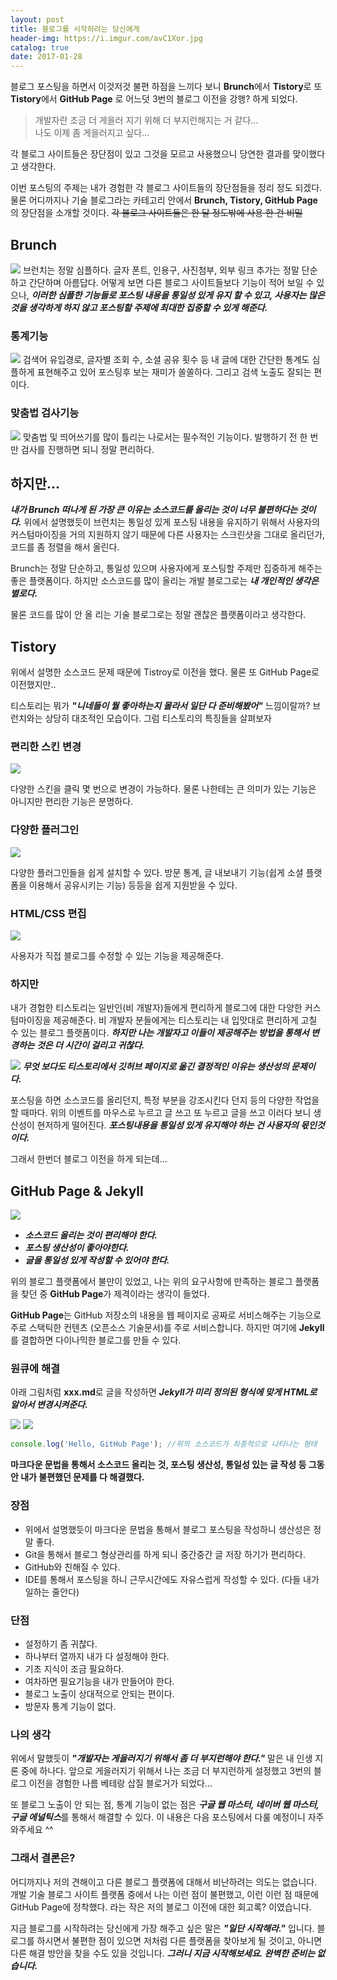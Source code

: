 ```yaml
---
layout: post
title: 블로그를 시작하려는 당신에게
header-img: https://i.imgur.com/avC1Xor.jpg
catalog: true
date: 2017-01-28
---
```


블로그 포스팅을 하면서 이것저것 불편 하점을 느끼다 보니 **Brunch**에서 **Tistory**로 또 **Tistory**에서 **GitHub Page**
로 어느덧 3번의 블로그 이전을 강행? 하게 되었다.  

>개발자란 조금 더 게을러 지기 위해 더 부지런해지는 거 같다…  
나도 이제 좀 게을러지고 싶다…

각 블로그 사이트들은 장단점이 있고 그것을 모르고 사용했으니 당연한 결과를 맞이했다고 생각한다.

이번 포스팅의 주제는 내가 경험한 각 블로그 사이트들의 장단점들을 정리 정도 되겠다. 물론 어디까지나 기술 블로그라는 카테고리 안에서 **Brunch, Tistory, GitHub Page**의 장단점을 소개할 것이다.
<del>각 블로그 사이트들은 한 달 정도밖에 사용 한 건 비밀</del>

## Brunch

![](https://i.imgur.com/vFOrEl9.png)
브런치는 정말 심플하다. 글자 폰트, 인용구, 사진첨부, 외부 링크 추가는 정말 단순하고 간단하며 아름답다.
어떻게 보면 다른 블로그 사이트들보다 기능이 적어 보일 수 있으나, ***이러한 심플한 기능들로 포스팅 내용을 통일성 있게 유지 할 수 있고, 사용자는 많은 것을 생각하게 하지 않고 포스팅할 주제에 최대한 집중할 수 있게 해준다.***

### 통계기능
![](https://i.imgur.com/ErnweLf.png)
검색어 유입경로, 글자별 조회 수, 소셜 공유 횟수 등 내 글에 대한 간단한 통계도 심플하게 표현해주고 있어 포스팅후 보는 재미가 쏠쏠하다. 그리고 검색 노출도 잘되는 편이다.

### 맞춤법 검사기능
![](https://i.imgur.com/gFi6ggt.png)
맞춤법 및 띄어쓰기를 많이 틀리는 나로서는 필수적인 기능이다. 발행하기 전 한 번만 검사를 진행하면 되니 정말 편리하다.

## 하지만...
***내가 Brunch 떠나게 된 가장 큰 이유는 소스코드를 올리는 것이 너무 불편하다는 것이다.***
위에서 설명했듯이 브런치는 통일성 있게 포스팅 내용을 유지하기 위해서 사용자의 커스텀마이징을 거의 지원하지 않기 때문에
다른 사용자는 스크린샷을 그대로 올리던가, 코드를 좀 정렬을 해서 올린다.

Brunch는 정말 단순하고, 통일성 있으며 사용자에게 포스팅할 주제만 집중하게 해주는 좋은 플랫폼이다.
하지만 소스코드를 많이 올리는 개발 블로그로는 ***내 개인적인 생각은 별로다.***

물론 코드를 많이 안 올 리는 기술 블로그로는 정말 괜찮은 플랫폼이라고 생각한다.


## Tistory
위에서 설명한 소스코드 문제 때문에 Tistroy로 이전을 했다. 물론 또 GitHub Page로 이전했지만..

티스토리는 뭐가 ***"니네들이 뭘 좋아하는지 몰라서 일단 다 준비해봤어"*** 느낌이랄까? 브런치와는 상당히 대조적인 모습이다. 그럼 티스토리의 특징들을 살펴보자

### 편리한 스킨 변경
![](https://i.imgur.com/gFi6ggt.png)

다양한 스킨을 클릭 몇 번으로 변경이 가능하다. 물론 나한테는 큰 의미가 있는 기능은 아니지만 편리한 기능은 분명하다.

### 다양한 플러그인
![](https://i.imgur.com/XcQt4mQ.png)

다양한 플러그인들을 쉽게 설치할 수 있다. 방문 통계, 글 내보내기 기능(쉽게 소셜 플랫폼을 이용해서 공유시키는 기능) 등등을 쉽게 지원받을 수 있다.

### HTML/CSS  편집
![](https://i.imgur.com/XRq4Xgm.png)

사용자가 직접 블로그를 수정할 수 있는 기능을 제공해준다.

### 하지만

내가 경험한 티스토리는 일반인(비 개발자)들에게 편리하게 블로그에 대한 다양한 커스텀마이징을 제공해준다.
비 개발자 분들에게는 티스토리는 내 입맛대로 편리하게 고칠 수 있는 블로그 플랫폼이다.
***하지만 나는 개발자고 이들이 제공해주는 방법을 통해서 변경하는 것은 더 시간이 걸리고 귀찮다.***

![](https://i.imgur.com/jdEEavP.png)
***무엇 보다도 티스토리에서 깃허브 페이지로 옮긴 결정적인 이유는 생산성의 문제이다.***

포스팅을 하면 소스코드를 올리던지, 특정 부분을 강조시킨다 던지 등의 다양한 작업을 할 때마다.
위의 이벤트를 마우스로 누르고 글 쓰고 또 누르고 글을 쓰고 이러다 보니 생산성이 현저하게 떨어진다.
***포스팅내용을 통일성 있게 유지해야 하는 건 사용자의 몫인것이다.***

그래서 한번더 블로그 이전을 하게 되는데...

## GitHub Page & Jekyll  
![](https://i.imgur.com/jdEEavP.png)

* ***소스코드 올리는 것이 편리해야 한다.***
* ***포스팅 생산성이 좋아야한다.***
* ***글을 통일성 있게 작성할 수 있어야 한다.***  

위의 블로그 플랫폼에서 불만이 있었고, 나는 위의 요구사항에 만족하는 블로그 플랫폼을 찾던 중 **GitHub Page**가 제격이라는 생각이 들었다.

**GitHub Page**는 GitHub 저장소의 내용을 웹 페이지로 공짜로 서비스해주는 기능으로 주로 스택틱한 컨텐츠
(오픈소스 기술문서)를 주로 서비스합니다. 하지만 여기에 **Jekyll**를 결합하면 다이나믹한 블로그를 만들 수 있다.

### 원큐에 해결

 아래 그림처럼 **xxx.md**로 글을 작성하면 ***Jekyll가 미리 정의된 형식에 맞게 HTML로 알아서 변경시켜준다.***

![](https://i.imgur.com/f9D6CqI.png)
![](https://i.imgur.com/pCeiCwT.png)


```javascript
console.log('Hello, GitHub Page'); //위의 소스코드가 최종적으로 나타나는 형태
```


**마크다운 문법을 통해서 소스코드 올리는 것, 포스팅 생산성, 통일성 있는 글 작성 등 그동안 내가 불편했던 문제를 다 해결했다.**

### 장점
* 위에서 설명했듯이 마크다운 문법을 통해서 블로그 포스팅을 작성하니 생산성은 정말 좋다.
* Git을 통해서 블로그 형상관리를 하게 되니 중간중간 글 저장 하기가 편리하다.
* GitHub와 친해질 수 있다.
* IDE를 통해서 포스팅을 하니 근무시간에도 자유스럽게 작성할 수 있다. (다들 내가 일하는 줄안다)

### 단점
* 설정하기 좀 귀찮다.
* 하나부터 열까지 내가 다 설정해야 한다.
* 기초 지식이 조금 필요하다.
* 여차하면 필요기능을 내가 만들어야 한다.
* 블로그 노출이 상대적으로 안되는 편이다.
* 방문자 통계 기능이 없다.

### 나의 생각
위에서 말했듯이 ***"개발자는 게을러지기 위해서 좀 더 부지런해야 한다."*** 말은 내 인생 지론 중에 하나다.
앞으로 게을러지기 위해서 나는 조금 더 부지런하게 설정했고 3번의 블로그 이전을 경험한 나름 베테랑 삽질 블로거가 되었다…

또 블로그 노출이 안 되는 점, 통계 기능이 없는 점은
***구글 웹 마스터, 네이버 웹 마스터, 구글 에널틱스***를 통해서 해결할 수 있다.
이 내용은 다음 포스팅에서 다룰 예정이니 자주 와주세요 ^^

### 그래서 결론은?
어디까지나 저의 견해이고 다른 블로그 플랫폼에 대해서 비난하려는 의도는 없습니다.
개발 기술 블로그 사이트 플랫폼 중에서 나는 이런 점이 불편했고, 이런 이런 점 때문에 GitHub Page에 정착했다.
라는 작은 저의 블로그 이전에 대한 회고록? 이였습니다.

지금 블로그를 시작하려는 당신에게 가장 해주고 싶은 말은 ***"일단 시작해라."*** 입니다.
블로그를 하시면서 불편한 점이 있으면 저처럼 다른 플랫폼을 찾아보게 될 것이고,
아니면 다른 해결 방안을 찾을 수도 있을 것입니다. ***그러니 지금 시작해보세요. 완벽한 준비는 없습니다.***
